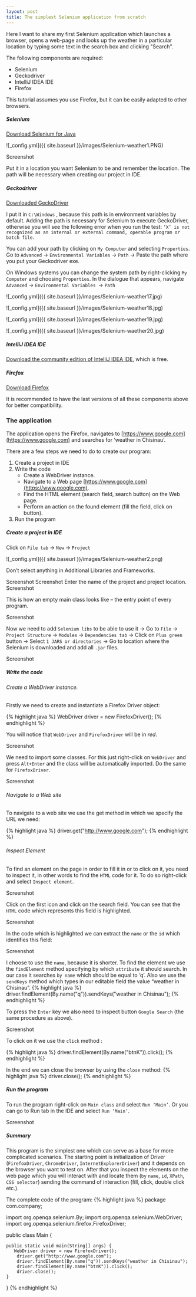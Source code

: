 ```yaml
---
layout: post
title: The simplest Selenium application from scratch
---
```



Here I want to share my first Selenium application which launches a browser, opens a web-page and looks up the weather in a particular location by typing some text in the search box and clicking "Search". 

The following components are required: 

 - Selenium
 - Geckodriver
 - IntelliJ IDEA IDE 
 - Firefox 

This tutorial assumes you use Firefox, but it can be easily adapted to other browsers.
                                                                                                                                                                                      

##### Selenium
[Download Selenium for Java](http://www.seleniumhq.org/download/)

![_config.yml]({{ site.baseurl }}/images/Selenium-weather1.PNG)


Screenshot

Put it in a location you want Selenium to be and remember the location. The path will be necessary when creating our project in IDE.


##### Geckodriver
[Downloaded GeckoDriver](https://github.com/mozilla/geckodriver/releases)

 I put it in `C:\Windows` , because this path is in environment variables by default.
Adding the path is necessary for Selenium to execute GeckoDriver, otherwise you will see the following error when you run the test:
`‘X’ is not recognized as an internal or external command, operable program or batch file.`

You can add your path by clicking on `My Computer` and selecting `Properties`. 
Go to `Advanced` -> `Environmental Variables` -> `Path` -> Paste the path where you put your Geckodriver exe.


On Windows systems you can change the system path by right-clicking `My Computer` and choosing `Properties`. In the dialogue that appears, navigate `Advanced` -> `Environmental Variables `-> `Path`

![_config.yml]({{ site.baseurl }}/images/Selenium-weather17.jpg)

![_config.yml]({{ site.baseurl }}/images/Selenium-weather18.jpg)

![_config.yml]({{ site.baseurl }}/images/Selenium-weather19.jpg)

![_config.yml]({{ site.baseurl }}/images/Selenium-waether20.jpg)


##### IntelliJ IDEA IDE
[Download the community edition of IntelliJ IDEA IDE](https://www.jetbrains.com/idea/download/#section=windows), which is free.

##### Firefox
[Download Firefox](https://www.mozilla.org/en-US/firefox/new/)


It is recommended to have the last versions of all these components above for better compatibility.






### The application 
The application opens the Firefox, navigates to [https://www.google.com](https://www.google.com) and searches for ‘weather in Chisinau’.

There are a few steps we need to do to create our program: 
1.	Create a project in IDE
2.	Write the code 
	* Create a WebDriver instance.
	* Navigate to a Web page [https://www.google.com](https://www.google.com).
	* Find the HTML element (search field, search button) on the Web page.
	* Perform an action on the found element (fill the field, click on button).
3.	Run the program

##### Create a project in IDE 
Click on `File tab` -> `New` -> `Project`

![_config.yml]({{ site.baseurl }}/images/Selenium-weather2.png)

Don’t select anything in Additional Libraries and Frameworks.

Screenshot
Screenshot
Enter the name of the project and project location.
Screenshot

This is how an empty main class looks like – the entry point of every program.

Screenshot

Now we need to add `Selenium libs` to be able to use it -> Go to `File` -> `Project Structure` -> `Modules` -> `Dependencies tab` -> Click on `Plus green` button -> Select `1 JARS or directories` -> Go to location where the Selenium is downloaded and add all `.jar` files.

Screenshot

##### Write the code

###### Create a WebDriver instance.

Firstly we need to create and instantiate a Firefox Driver object:

{% highlight java %}
WebDriver driver = new FirefoxDriver();
{% endhighlight %}

You will notice that `WebDriver` and `FirefoxDriver` will be in *red*. 



Screenshot

We need to import some classes. For this just right-click on `WebDriver` and press `Alt+Enter` and the class will be automatically imported.
Do the same for `FirefoxDriver`.

Screenshot

###### Navigate to a Web site
To navigate to a web site we use the get method in which we specify the URL we need:

{% highlight java %}
driver.get("http://www.google.com");
{% endhighlight %}

###### Inspect Element

To find an element on the page in order to fill it in or to click on it, you need to inspect it, in other words to find the `HTML` code for it.
To do so right-click and select `Inspect element`.


Screenshot

Click on the first icon and click on the search field.
You can see that the `HTML` code which represents this field is highlighted.

Screenshot

In the code which is highlighted we can extract the `name` or the `id` which identifies this field:

Screenshot

I choose to use the `name`, because it is shorter.
To find the element we use the `findElement` method specifying by which `attribute` it should search.
In our case it searches `by name` which should be equal to ‘q’. Also we use the `sendKeys` method which types in our editable field the value “weather in Chisinau”. 
{% highlight java %}
driver.findElement(By.name("q")).sendKeys("weather in Chisinau");
{% endhighlight %}

To press the `Enter` key we also need to inspect button `Google Search` (the same procedure as above).

Screenshot


To click on it we use the ```click``` method :

{% highlight java %}
driver.findElement(By.name("btnK")).click();
{% endhighlight %}



In the end we can close the browser by using the ```close``` method:
{% highlight java %}
driver.close();
{% endhighlight %}

##### Run the program
To run the program right-click on `Main class` and select `Run ‘Main’`.
Or you can go to Run tab in the IDE and select `Run ‘Main’`.


Screenshot

##### Summary
This program is the simplest one which can serve as a base for more complicated scenarios. 
The starting point is initialization of Driver (`FirefoxDriver`, `ChromeDriver`, `InternetExplorerDriver`) and it depends on the browser you want to test on. After that you inspect the elements on the web page which you will interact with and locate them (`by` `name`, `id`, `XPath`, `CSS selector`) sending the command of interaction (fill, click, double click etc.). 

The complete code of the program: 
{% highlight java %}
package com.company;

import org.openqa.selenium.By;
import org.openqa.selenium.WebDriver;
import org.openqa.selenium.firefox.FirefoxDriver;


public class Main {

    public static void main(String[] args) {
       WebDriver driver = new FirefoxDriver();
        driver.get("http://www.google.com");
        driver.findElement(By.name("q")).sendKeys("weather in Chisinau");
        driver.findElement(By.name("btnK")).click();
        driver.close();
    }
}
{% endhighlight %}
